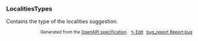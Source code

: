 <!--- This is a generated file, do not edit! -->
<!--- [START woosmap_http_schema_woosmap-platform-api-reference_localitiestypes] -->
<h3 class="schema-object" id="Woosmap Platform API Reference_LocalitiesTypes">LocalitiesTypes</h3>

Contains the type of the localities suggestion.

<p style="text-align: right; font-size: smaller;">Generated from the <a data-label="openapi-github" href="https://github.com/woosmap/openapi-specification" title="Woosmap OpenAPI Specification" class="external">OpenAPI specification</a>.
<a data-label="openapi-github-woosmap-http-schema-woosmap-platform-api-reference-localitiestypes" data-action="edit" style="margin-left: 5px;" href="https://github.com/woosmap/openapi-specification/blob/main/specification/schemas/Woosmap Platform API Reference_LocalitiesTypes.yml" title="Edit on GitHub">✎ Edit</a>
<a data-label="openapi-github-woosmap-http-schema-woosmap-platform-api-reference-localitiestypes" data-action="bug" style="margin-left: 5px;" href="https://github.com/woosmap/openapi-specification/issues/new?assignees=&labels=type%3A+bug%2C+triage+me&template=bug_report.md&title=[schemas] Bug - Woosmap Platform API Reference_LocalitiesTypes" title="File bug for schemas on GitHub"><span class="material-icons">bug_report</span> Report bug</a>
</p>

<!--- [END woosmap_http_schema_woosmap-platform-api-reference_localitiestypes] -->
